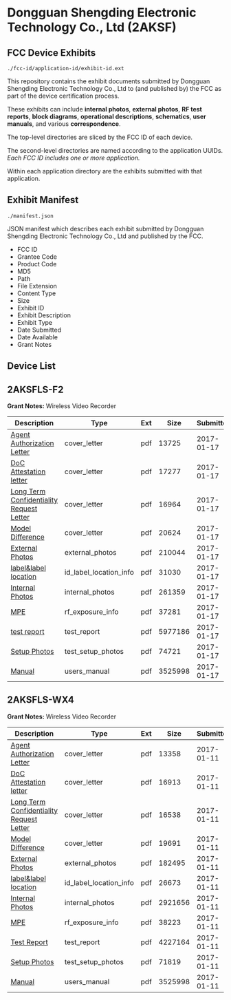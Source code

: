 # Dongguan Shengding Electronic Technology Co., Ltd (2AKSF)
## FCC Device Exhibits

```
./fcc-id/application-id/exhibit-id.ext
```

This repository contains the exhibit documents submitted by Dongguan Shengding Electronic Technology Co., Ltd to (and published by) the FCC as part of the device certification process.

These exhibits can include **internal photos**, **external photos**, **RF test reports**, **block diagrams**, **operational descriptions**, **schematics**, **user manuals**, and various **correspondence**.

The top-level directories are sliced by the FCC ID of each device.

The second-level directories are named according to the application UUIDs. *Each FCC ID includes one or more application.*

Within each application directory are the exhibits submitted with that application. 

## Exhibit Manifest

```
./manifest.json
```

JSON manifest which describes each exhibit submitted by Dongguan Shengding Electronic Technology Co., Ltd and published by the FCC.

- FCC ID
- Grantee Code
- Product Code
- MD5
- Path
- File Extension
- Content Type
- Size
- Exhibit ID
- Exhibit Description
- Exhibit Type
- Date Submitted
- Date Available
- Grant Notes

## Device List
## 2AKSFLS-F2
**Grant Notes:** Wireless Video Recorder

| Description | Type | Ext | Size | Submitted | Available |
| ----------- | ---- | --- | ---- | --------- | --------- |
| [Agent Authorization Letter](2AKSFLS-F2/ee860539f8ac22831790d915005fa72e/3261253.pdf) | cover_letter | pdf | 13725 | 2017-01-17 | 2017-01-17 |
| [DoC Attestation letter](2AKSFLS-F2/ee860539f8ac22831790d915005fa72e/3261256.pdf) | cover_letter | pdf | 17277 | 2017-01-17 | 2017-01-17 |
| [Long Term Confidentiality Request Letter](2AKSFLS-F2/ee860539f8ac22831790d915005fa72e/3261260.pdf) | cover_letter | pdf | 16964 | 2017-01-17 | 2017-01-17 |
| [Model Difference](2AKSFLS-F2/ee860539f8ac22831790d915005fa72e/3261262.pdf) | cover_letter | pdf | 20624 | 2017-01-17 | 2017-01-17 |
| [External Photos](2AKSFLS-F2/ee860539f8ac22831790d915005fa72e/3261257.pdf) | external_photos | pdf | 210044 | 2017-01-17 | 2017-01-17 |
| [label&label location](2AKSFLS-F2/ee860539f8ac22831790d915005fa72e/3261259.pdf) | id_label_location_info | pdf | 31030 | 2017-01-17 | 2017-01-17 |
| [Internal Photos](2AKSFLS-F2/ee860539f8ac22831790d915005fa72e/3261258.pdf) | internal_photos | pdf | 261359 | 2017-01-17 | 2017-01-17 |
| [MPE](2AKSFLS-F2/ee860539f8ac22831790d915005fa72e/3261263.pdf) | rf_exposure_info | pdf | 37281 | 2017-01-17 | 2017-01-17 |
| [test report](2AKSFLS-F2/ee860539f8ac22831790d915005fa72e/3261254.pdf) | test_report | pdf | 5977186 | 2017-01-17 | 2017-01-17 |
| [Setup Photos](2AKSFLS-F2/ee860539f8ac22831790d915005fa72e/3261266.pdf) | test_setup_photos | pdf | 74721 | 2017-01-17 | 2017-01-17 |
| [Manual](2AKSFLS-F2/ee860539f8ac22831790d915005fa72e/3254881.pdf) | users_manual | pdf | 3525998 | 2017-01-17 | 2017-01-17 |
## 2AKSFLS-WX4
**Grant Notes:** Wireless Video Recorder

| Description | Type | Ext | Size | Submitted | Available |
| ----------- | ---- | --- | ---- | --------- | --------- |
| [Agent Authorization Letter](2AKSFLS-WX4/9ec17eec5f01277a8b7d9af479c5d175/3254873.pdf) | cover_letter | pdf | 13358 | 2017-01-11 | 2017-01-11 |
| [DoC Attestation letter](2AKSFLS-WX4/9ec17eec5f01277a8b7d9af479c5d175/3254876.pdf) | cover_letter | pdf | 16913 | 2017-01-11 | 2017-01-11 |
| [Long Term Confidentiality Request Letter](2AKSFLS-WX4/9ec17eec5f01277a8b7d9af479c5d175/3254880.pdf) | cover_letter | pdf | 16538 | 2017-01-11 | 2017-01-11 |
| [Model Difference](2AKSFLS-WX4/9ec17eec5f01277a8b7d9af479c5d175/3254882.pdf) | cover_letter | pdf | 19691 | 2017-01-11 | 2017-01-11 |
| [External Photos](2AKSFLS-WX4/9ec17eec5f01277a8b7d9af479c5d175/3254877.pdf) | external_photos | pdf | 182495 | 2017-01-11 | 2017-01-11 |
| [label&label location](2AKSFLS-WX4/9ec17eec5f01277a8b7d9af479c5d175/3254879.pdf) | id_label_location_info | pdf | 26673 | 2017-01-11 | 2017-01-11 |
| [Internal Photos](2AKSFLS-WX4/9ec17eec5f01277a8b7d9af479c5d175/3254878.pdf) | internal_photos | pdf | 2921656 | 2017-01-11 | 2017-01-11 |
| [MPE](2AKSFLS-WX4/9ec17eec5f01277a8b7d9af479c5d175/3254883.pdf) | rf_exposure_info | pdf | 38223 | 2017-01-11 | 2017-01-11 |
| [Test Report](2AKSFLS-WX4/9ec17eec5f01277a8b7d9af479c5d175/3254874.pdf) | test_report | pdf | 4227164 | 2017-01-11 | 2017-01-11 |
| [Setup Photos](2AKSFLS-WX4/9ec17eec5f01277a8b7d9af479c5d175/3254886.pdf) | test_setup_photos | pdf | 71819 | 2017-01-11 | 2017-01-11 |
| [Manual](2AKSFLS-WX4/9ec17eec5f01277a8b7d9af479c5d175/3254881.pdf) | users_manual | pdf | 3525998 | 2017-01-11 | 2017-01-11 |
